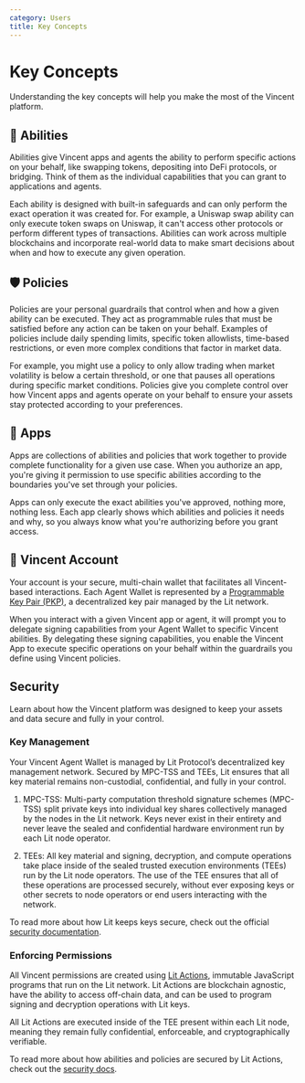 ```yaml
---
category: Users
title: Key Concepts
---
```


# Key Concepts

Understanding the key concepts will help you make the most of the Vincent platform.

## 🔨 Abilities

Abilities give Vincent apps and agents the ability to perform specific actions on your behalf, like swapping tokens, depositing into DeFi protocols, or bridging. Think of them as the individual capabilities that you can grant to applications and agents.

Each ability is designed with built-in safeguards and can only perform the exact operation it was created for. For example, a Uniswap swap ability can only execute token swaps on Uniswap, it can't access other protocols or perform different types of transactions. Abilities can work across multiple blockchains and incorporate real-world data to make smart decisions about when and how to execute any given operation.

## 🛡️ Policies

Policies are your personal guardrails that control when and how a given ability can be executed. They act as programmable rules that must be satisfied before any action can be taken on your behalf.
Examples of policies include daily spending limits, specific token allowlists, time-based restrictions, or even more complex conditions that factor in market data.

For example, you might use a policy to only allow trading when market volatility is below a certain threshold, or one that pauses all operations during specific market conditions. Policies give you complete control over how Vincent apps and agents operate on your behalf to ensure your assets stay protected according to your preferences.

## 📱 Apps

Apps are collections of abilities and policies that work together to provide complete functionality for a given use case. When you authorize an app, you're giving it permission to use specific abilities according to the boundaries you've set through your policies.

Apps can only execute the exact abilities you've approved, nothing more, nothing less. Each app clearly shows which abilities and policies it needs and why, so you always know what you're authorizing before you grant access.

## 🔐 Vincent Account

Your account is your secure, multi-chain wallet that facilitates all Vincent-based interactions. Each Agent Wallet is represented by a [Programmable Key Pair (PKP)](https://developer.litprotocol.com/user-wallets/pkps/overview), a decentralized key pair managed by the Lit network.

When you interact with a given Vincent app or agent, it will prompt you to delegate signing capabilities from your Agent Wallet to specific Vincent abilities. By delegating these signing capabilities, you enable the Vincent App to execute specific operations on your behalf within the guardrails you define using Vincent policies.

## Security

Learn about how the Vincent platform was designed to keep your assets and data secure and fully in your control.

### Key Management

Your Vincent Agent Wallet is managed by Lit Protocol’s decentralized key management network. Secured by MPC-TSS and TEEs, Lit ensures that all key material remains non-custodial, confidential, and fully in your control.

1. MPC-TSS: Multi-party computation threshold signature schemes (MPC-TSS) split private keys into individual key shares collectively managed by the nodes in the Lit network. Keys never exist in their entirety and never leave the sealed and confidential hardware environment run by each Lit node operator.

2. TEEs: All key material and signing, decryption, and compute operations take place inside of the sealed trusted execution environments (TEEs) run by the Lit node operators. The use of the TEE ensures that all of these operations are processed securely, without ever exposing keys or other secrets to node operators or end users interacting with the network.

To read more about how Lit keeps keys secure, check out the official [security documentation](https://developer.litprotocol.com/security/introduction).

### Enforcing Permissions

All Vincent permissions are created using [Lit Actions](https://developer.litprotocol.com/sdk/serverless-signing/overview), immutable JavaScript programs that run on the Lit network. Lit Actions are blockchain agnostic, have the ability to access off-chain data, and can be used to program signing and decryption operations with Lit keys.

All Lit Actions are executed inside of the TEE present within each Lit node, meaning they remain fully confidential, enforceable, and cryptographically verifiable.

To read more about how abilities and policies are secured by Lit Actions, check out the [security docs](https://developer.litprotocol.com/security/node-architecture).

